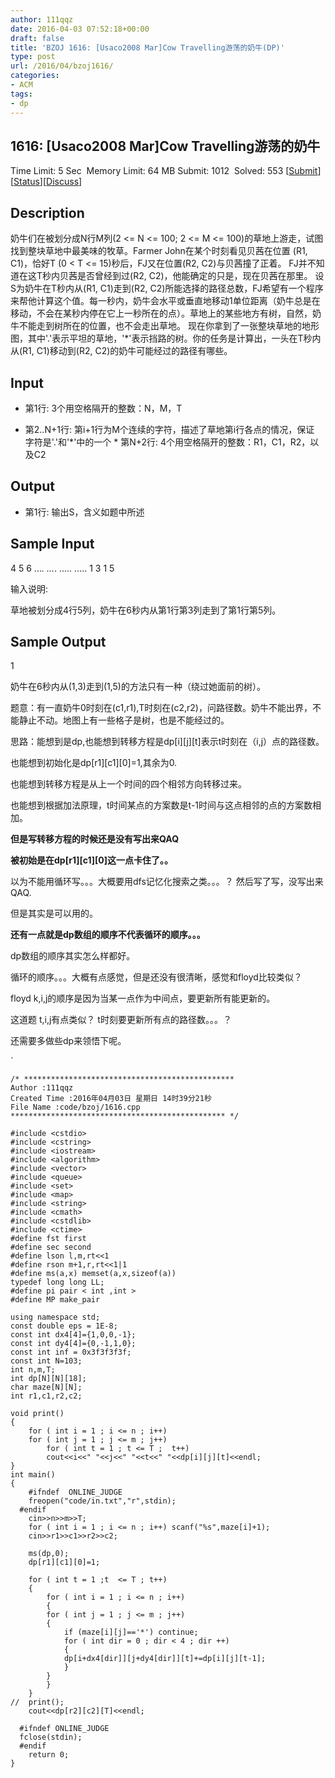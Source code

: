 ```yaml
---
author: 111qqz
date: 2016-04-03 07:52:18+00:00
draft: false
title: 'BZOJ 1616: [Usaco2008 Mar]Cow Travelling游荡的奶牛(DP)'
type: post
url: /2016/04/bzoj1616/
categories:
- ACM
tags:
- dp
---
```





## 1616: [Usaco2008 Mar]Cow Travelling游荡的奶牛


Time Limit: 5 Sec  Memory Limit: 64 MB
Submit: 1012  Solved: 553
[[Submit](http://www.lydsy.com/JudgeOnline/submitpage.php?id=1616)][[Status](http://www.lydsy.com/JudgeOnline/problemstatus.php?id=1616)][[Discuss](http://www.lydsy.com/JudgeOnline/bbs.php?id=1616)]


## Description






奶牛们在被划分成N行M列(2 <= N <= 100; 2 <= M <= 100)的草地上游走，试图找到整块草地中最美味的牧草。Farmer John在某个时刻看见贝茜在位置 (R1, C1)，恰好T (0 < T <= 15)秒后，FJ又在位置(R2, C2)与贝茜撞了正着。 FJ并不知道在这T秒内贝茜是否曾经到过(R2, C2)，他能确定的只是，现在贝茜在那里。 设S为奶牛在T秒内从(R1, C1)走到(R2, C2)所能选择的路径总数，FJ希望有一个程序来帮他计算这个值。每一秒内，奶牛会水平或垂直地移动1单位距离（奶牛总是在移动，不会在某秒内停在它上一秒所在的点）。草地上的某些地方有树，自然，奶牛不能走到树所在的位置，也不会走出草地。 现在你拿到了一张整块草地的地形图，其中'.'表示平坦的草地，'*'表示挡路的树。你的任务是计算出，一头在T秒内从(R1, C1)移动到(R2, C2)的奶牛可能经过的路径有哪些。






## Input






* 第1行: 3个用空格隔开的整数：N，M，T

* 第2..N+1行: 第i+1行为M个连续的字符，描述了草地第i行各点的情况，保证 字符是'.'和'*'中的一个 * 第N+2行: 4个用空格隔开的整数：R1，C1，R2，以及C2






## Output






* 第1行: 输出S，含义如题中所述






## Sample Input




4 5 6
...*.
...*.
.....
.....
1 3 1 5

输入说明:

草地被划分成4行5列，奶牛在6秒内从第1行第3列走到了第1行第5列。






## Sample Output




1

奶牛在6秒内从(1,3)走到(1,5)的方法只有一种（绕过她面前的树）。








题意：有一直奶牛0时刻在(c1,r1),T时刻在(c2,r2)，问路径数。奶牛不能出界，不能静止不动。地图上有一些格子是树，也是不能经过的。




思路：能想到是dp,也能想到转移方程是dp[i][j][t]表示t时刻在（i,j）点的路径数。




也能想到初始化是dp[r1][c1][0]=1,其余为0.




也能想到转移方程是从上一个时间的四个相邻方向转移过来。




也能想到根据加法原理，t时间某点的方案数是t-1时间与这点相邻的点的方案数相加。




**但是写转移方程的时候还是没有写出来QAQ**




**被初始是在dp[r1][c1][0]这一点卡住了。。**




以为不能用循环写。。。大概要用dfs记忆化搜索之类。。。？ 然后写了写，没写出来QAQ.




但是其实是可以用的。




**还有一点就是dp数组的顺序不代表循环的顺序。。。**




dp数组的顺序其实怎么样都好。




循环的顺序。。。大概有点感觉，但是还没有很清晰，感觉和floyd比较类似？




floyd k,i,j的顺序是因为当某一点作为中间点，要更新所有能更新的。




这道题 t,i,j有点类似？ t时刻要更新所有点的路径数。。。？




还需要多做些dp来领悟下呢。




`












 

    
    /* ***********************************************
    Author :111qqz
    Created Time :2016年04月03日 星期日 14时39分21秒
    File Name :code/bzoj/1616.cpp
    ************************************************ */
    
    #include <cstdio>
    #include <cstring>
    #include <iostream>
    #include <algorithm>
    #include <vector>
    #include <queue>
    #include <set>
    #include <map>
    #include <string>
    #include <cmath>
    #include <cstdlib>
    #include <ctime>
    #define fst first
    #define sec second
    #define lson l,m,rt<<1
    #define rson m+1,r,rt<<1|1
    #define ms(a,x) memset(a,x,sizeof(a))
    typedef long long LL;
    #define pi pair < int ,int >
    #define MP make_pair
    
    using namespace std;
    const double eps = 1E-8;
    const int dx4[4]={1,0,0,-1};
    const int dy4[4]={0,-1,1,0};
    const int inf = 0x3f3f3f3f;
    const int N=103;
    int n,m,T;
    int dp[N][N][18];
    char maze[N][N];
    int r1,c1,r2,c2;
    
    void print()
    {
        for ( int i = 1 ; i <= n ; i++)
    	for ( int j = 1 ; j <= m ; j++)
    	    for ( int t = 1 ; t <= T ;  t++)
    		cout<<i<<" "<<j<<" "<<t<<" "<<dp[i][j][t]<<endl;
    }
    int main()
    {
    	#ifndef  ONLINE_JUDGE 
    	freopen("code/in.txt","r",stdin);
      #endif
    	cin>>n>>m>>T;
    	for ( int i = 1 ; i <= n ; i++) scanf("%s",maze[i]+1);
    	cin>>r1>>c1>>r2>>c2;
    
    	ms(dp,0);
    	dp[r1][c1][0]=1;
    	
    	for ( int t = 1 ;t  <= T ; t++)
    	{
    	    for ( int i = 1 ; i <= n ; i++)
    	    {
    		for ( int j = 1 ; j <= m ; j++)
    		{
    		    if (maze[i][j]=='*') continue;
    		    for ( int dir = 0 ; dir < 4 ; dir ++)
    		    {
    			dp[i+dx4[dir]][j+dy4[dir]][t]+=dp[i][j][t-1];
    		    }
    		}
    	    }
    	}
    //	print();
    	cout<<dp[r2][c2][T]<<endl;
    
      #ifndef ONLINE_JUDGE  
      fclose(stdin);
      #endif
        return 0;
    }
    



